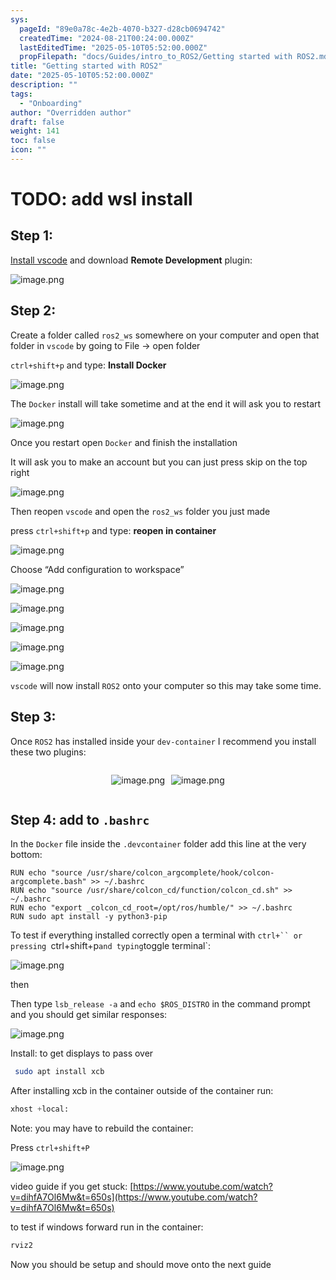 ```yaml
---
sys:
  pageId: "89e0a78c-4e2b-4070-b327-d28cb0694742"
  createdTime: "2024-08-21T00:24:00.000Z"
  lastEditedTime: "2025-05-10T05:52:00.000Z"
  propFilepath: "docs/Guides/intro_to_ROS2/Getting started with ROS2.md"
title: "Getting started with ROS2"
date: "2025-05-10T05:52:00.000Z"
description: ""
tags:
  - "Onboarding"
author: "Overridden author"
draft: false
weight: 141
toc: false
icon: ""
---
```


# TODO: add wsl install

## Step 1:

[Install vscode](https://code.visualstudio.com/download) and download **Remote Development** plugin:

![image.png](https://prod-files-secure.s3.us-west-2.amazonaws.com/d518164a-d88e-44d1-a4ee-3adb3bd8bce0/efb52993-1881-4a40-b95e-6f020334f022/image.png?X-Amz-Algorithm=AWS4-HMAC-SHA256&X-Amz-Content-Sha256=UNSIGNED-PAYLOAD&X-Amz-Credential=ASIAZI2LB466QGF4KEHS%2F20250630%2Fus-west-2%2Fs3%2Faws4_request&X-Amz-Date=20250630T121634Z&X-Amz-Expires=3600&X-Amz-Security-Token=IQoJb3JpZ2luX2VjEMP%2F%2F%2F%2F%2F%2F%2F%2F%2F%2FwEaCXVzLXdlc3QtMiJHMEUCIHbWcH79gKYOINjVmPDwQMXHotE%2FLAv7nBhAHiFs%2FgIcAiEAhrMGA0xx9V0iAJx55z4OZ4IhKHPC6SedOz1qU9yJE7kqiAQIvP%2F%2F%2F%2F%2F%2F%2F%2F%2F%2FARAAGgw2Mzc0MjMxODM4MDUiDF%2BIkCDJIl%2BWc5AxQyrcAzRwdZE%2BemFe7AryFVdFjQZpjUVHLMsFWM7de1mWVIfwDTycCF4Av0bg7SYXsc4xojNniSpW%2FXy10hzxAQvTpzW%2FoGBudoGM8FP1UU1WMuGw1PLqHPY4eh5xEIEuOKqoMEU9DSVsH1B%2B9hCDNdsTbvPv9ByIcOHWMPCGpcplD42v%2FFD6zdOeepqkBK58fIrKJP7%2BT7jfbco96l2lhn%2Bn%2Fvx4lDA3FQYt7nEkBNppPYlzHJGhY9Y3P4oJo88dEarrZN3b4pzwS%2BXVEjG9AFcwkewtWEl1YtfCSpIw6ICqGt8xvLvwViU%2BtEXQSxdCHfV%2FSDDBRPATvnxEnpGLjsbgkvaFsK6w8L6t6yQfCI%2BHDXanQSlCH1AAJ2X6fkGApi2ex0UiQx4hXNs7Fu8d9IqOTdWRXj7FjffCNXcRP%2FeVp279efaVi8vlUaR4JJrAagGARb0eSCRL%2F6JRAJYaInurk528rwBWDl%2FQtHx6iZXFGJUGBhYu5obm2nU3Q8CjFzDd1O5qt00zxyM87KQjfY1Mb6oHNkFIqtjkoPmN8rbHHyIWygkxnNQ2NEUUyMDiJiTl%2Fiwk3opUi6zwaKcDwv5daVgUA9tlYluKDO0Rps0kU3vQciZFdUNQNswNb574MJXNicMGOqUB%2BJjJiaNUxOqBr9BjqK9WIwMnEprTVebnXXxpELj93i5ktMuVhVKImNzgcnV6dCNgBTMkZBgx6GDnNDycFpwMIev6MbIJ3G0lW%2F%2FyHO32wbEY6%2FB%2B%2BoLOMPIXDNIzgs5kz46TfFss2dFwcEBFf%2FZjL6c%2FpLbuwMiORKqy7qmQK06ZV87Cof7vNh%2FjMIHLn9uxzC4dm5qmGnagQhpS1D4l6QL7j%2BM8&X-Amz-Signature=7c314d527b4a629c003638f879a1da4b55be2a39e7f47db71639709235310960&X-Amz-SignedHeaders=host&x-amz-checksum-mode=ENABLED&x-id=GetObject)

## Step 2:

Create a folder called `ros2_ws` somewhere on your computer and open that folder in `vscode` by going to File → open folder 

`ctrl+shift+p` and type: **Install Docker**

![image.png](https://prod-files-secure.s3.us-west-2.amazonaws.com/d518164a-d88e-44d1-a4ee-3adb3bd8bce0/2269dc0e-1cd5-47ff-bceb-c04ad9b2eab0/image.png?X-Amz-Algorithm=AWS4-HMAC-SHA256&X-Amz-Content-Sha256=UNSIGNED-PAYLOAD&X-Amz-Credential=ASIAZI2LB466QGF4KEHS%2F20250630%2Fus-west-2%2Fs3%2Faws4_request&X-Amz-Date=20250630T121633Z&X-Amz-Expires=3600&X-Amz-Security-Token=IQoJb3JpZ2luX2VjEMP%2F%2F%2F%2F%2F%2F%2F%2F%2F%2FwEaCXVzLXdlc3QtMiJHMEUCIHbWcH79gKYOINjVmPDwQMXHotE%2FLAv7nBhAHiFs%2FgIcAiEAhrMGA0xx9V0iAJx55z4OZ4IhKHPC6SedOz1qU9yJE7kqiAQIvP%2F%2F%2F%2F%2F%2F%2F%2F%2F%2FARAAGgw2Mzc0MjMxODM4MDUiDF%2BIkCDJIl%2BWc5AxQyrcAzRwdZE%2BemFe7AryFVdFjQZpjUVHLMsFWM7de1mWVIfwDTycCF4Av0bg7SYXsc4xojNniSpW%2FXy10hzxAQvTpzW%2FoGBudoGM8FP1UU1WMuGw1PLqHPY4eh5xEIEuOKqoMEU9DSVsH1B%2B9hCDNdsTbvPv9ByIcOHWMPCGpcplD42v%2FFD6zdOeepqkBK58fIrKJP7%2BT7jfbco96l2lhn%2Bn%2Fvx4lDA3FQYt7nEkBNppPYlzHJGhY9Y3P4oJo88dEarrZN3b4pzwS%2BXVEjG9AFcwkewtWEl1YtfCSpIw6ICqGt8xvLvwViU%2BtEXQSxdCHfV%2FSDDBRPATvnxEnpGLjsbgkvaFsK6w8L6t6yQfCI%2BHDXanQSlCH1AAJ2X6fkGApi2ex0UiQx4hXNs7Fu8d9IqOTdWRXj7FjffCNXcRP%2FeVp279efaVi8vlUaR4JJrAagGARb0eSCRL%2F6JRAJYaInurk528rwBWDl%2FQtHx6iZXFGJUGBhYu5obm2nU3Q8CjFzDd1O5qt00zxyM87KQjfY1Mb6oHNkFIqtjkoPmN8rbHHyIWygkxnNQ2NEUUyMDiJiTl%2Fiwk3opUi6zwaKcDwv5daVgUA9tlYluKDO0Rps0kU3vQciZFdUNQNswNb574MJXNicMGOqUB%2BJjJiaNUxOqBr9BjqK9WIwMnEprTVebnXXxpELj93i5ktMuVhVKImNzgcnV6dCNgBTMkZBgx6GDnNDycFpwMIev6MbIJ3G0lW%2F%2FyHO32wbEY6%2FB%2B%2BoLOMPIXDNIzgs5kz46TfFss2dFwcEBFf%2FZjL6c%2FpLbuwMiORKqy7qmQK06ZV87Cof7vNh%2FjMIHLn9uxzC4dm5qmGnagQhpS1D4l6QL7j%2BM8&X-Amz-Signature=3853bd101201851d9e00f7b7c23201d2a89fd7f77b2f677c37a3228e94f1b234&X-Amz-SignedHeaders=host&x-amz-checksum-mode=ENABLED&x-id=GetObject)

The `Docker` install will take sometime and at the end it will ask you to restart

![image.png](https://prod-files-secure.s3.us-west-2.amazonaws.com/d518164a-d88e-44d1-a4ee-3adb3bd8bce0/ed233f78-be33-4b1f-b89c-9c346c0e961e/image.png?X-Amz-Algorithm=AWS4-HMAC-SHA256&X-Amz-Content-Sha256=UNSIGNED-PAYLOAD&X-Amz-Credential=ASIAZI2LB466QGF4KEHS%2F20250630%2Fus-west-2%2Fs3%2Faws4_request&X-Amz-Date=20250630T121633Z&X-Amz-Expires=3600&X-Amz-Security-Token=IQoJb3JpZ2luX2VjEMP%2F%2F%2F%2F%2F%2F%2F%2F%2F%2FwEaCXVzLXdlc3QtMiJHMEUCIHbWcH79gKYOINjVmPDwQMXHotE%2FLAv7nBhAHiFs%2FgIcAiEAhrMGA0xx9V0iAJx55z4OZ4IhKHPC6SedOz1qU9yJE7kqiAQIvP%2F%2F%2F%2F%2F%2F%2F%2F%2F%2FARAAGgw2Mzc0MjMxODM4MDUiDF%2BIkCDJIl%2BWc5AxQyrcAzRwdZE%2BemFe7AryFVdFjQZpjUVHLMsFWM7de1mWVIfwDTycCF4Av0bg7SYXsc4xojNniSpW%2FXy10hzxAQvTpzW%2FoGBudoGM8FP1UU1WMuGw1PLqHPY4eh5xEIEuOKqoMEU9DSVsH1B%2B9hCDNdsTbvPv9ByIcOHWMPCGpcplD42v%2FFD6zdOeepqkBK58fIrKJP7%2BT7jfbco96l2lhn%2Bn%2Fvx4lDA3FQYt7nEkBNppPYlzHJGhY9Y3P4oJo88dEarrZN3b4pzwS%2BXVEjG9AFcwkewtWEl1YtfCSpIw6ICqGt8xvLvwViU%2BtEXQSxdCHfV%2FSDDBRPATvnxEnpGLjsbgkvaFsK6w8L6t6yQfCI%2BHDXanQSlCH1AAJ2X6fkGApi2ex0UiQx4hXNs7Fu8d9IqOTdWRXj7FjffCNXcRP%2FeVp279efaVi8vlUaR4JJrAagGARb0eSCRL%2F6JRAJYaInurk528rwBWDl%2FQtHx6iZXFGJUGBhYu5obm2nU3Q8CjFzDd1O5qt00zxyM87KQjfY1Mb6oHNkFIqtjkoPmN8rbHHyIWygkxnNQ2NEUUyMDiJiTl%2Fiwk3opUi6zwaKcDwv5daVgUA9tlYluKDO0Rps0kU3vQciZFdUNQNswNb574MJXNicMGOqUB%2BJjJiaNUxOqBr9BjqK9WIwMnEprTVebnXXxpELj93i5ktMuVhVKImNzgcnV6dCNgBTMkZBgx6GDnNDycFpwMIev6MbIJ3G0lW%2F%2FyHO32wbEY6%2FB%2B%2BoLOMPIXDNIzgs5kz46TfFss2dFwcEBFf%2FZjL6c%2FpLbuwMiORKqy7qmQK06ZV87Cof7vNh%2FjMIHLn9uxzC4dm5qmGnagQhpS1D4l6QL7j%2BM8&X-Amz-Signature=ea30133174e73ad3ecac6f5ad5a57d62fdc606f8a799a108d8d30f86fb9bb345&X-Amz-SignedHeaders=host&x-amz-checksum-mode=ENABLED&x-id=GetObject)

Once you restart open `Docker` and finish the installation

It will ask you to make an account but you can just press skip on the top right

![image.png](https://prod-files-secure.s3.us-west-2.amazonaws.com/d518164a-d88e-44d1-a4ee-3adb3bd8bce0/21010ad9-1659-4fd9-9f59-9932a09b2a3d/image.png?X-Amz-Algorithm=AWS4-HMAC-SHA256&X-Amz-Content-Sha256=UNSIGNED-PAYLOAD&X-Amz-Credential=ASIAZI2LB466QGF4KEHS%2F20250630%2Fus-west-2%2Fs3%2Faws4_request&X-Amz-Date=20250630T121633Z&X-Amz-Expires=3600&X-Amz-Security-Token=IQoJb3JpZ2luX2VjEMP%2F%2F%2F%2F%2F%2F%2F%2F%2F%2FwEaCXVzLXdlc3QtMiJHMEUCIHbWcH79gKYOINjVmPDwQMXHotE%2FLAv7nBhAHiFs%2FgIcAiEAhrMGA0xx9V0iAJx55z4OZ4IhKHPC6SedOz1qU9yJE7kqiAQIvP%2F%2F%2F%2F%2F%2F%2F%2F%2F%2FARAAGgw2Mzc0MjMxODM4MDUiDF%2BIkCDJIl%2BWc5AxQyrcAzRwdZE%2BemFe7AryFVdFjQZpjUVHLMsFWM7de1mWVIfwDTycCF4Av0bg7SYXsc4xojNniSpW%2FXy10hzxAQvTpzW%2FoGBudoGM8FP1UU1WMuGw1PLqHPY4eh5xEIEuOKqoMEU9DSVsH1B%2B9hCDNdsTbvPv9ByIcOHWMPCGpcplD42v%2FFD6zdOeepqkBK58fIrKJP7%2BT7jfbco96l2lhn%2Bn%2Fvx4lDA3FQYt7nEkBNppPYlzHJGhY9Y3P4oJo88dEarrZN3b4pzwS%2BXVEjG9AFcwkewtWEl1YtfCSpIw6ICqGt8xvLvwViU%2BtEXQSxdCHfV%2FSDDBRPATvnxEnpGLjsbgkvaFsK6w8L6t6yQfCI%2BHDXanQSlCH1AAJ2X6fkGApi2ex0UiQx4hXNs7Fu8d9IqOTdWRXj7FjffCNXcRP%2FeVp279efaVi8vlUaR4JJrAagGARb0eSCRL%2F6JRAJYaInurk528rwBWDl%2FQtHx6iZXFGJUGBhYu5obm2nU3Q8CjFzDd1O5qt00zxyM87KQjfY1Mb6oHNkFIqtjkoPmN8rbHHyIWygkxnNQ2NEUUyMDiJiTl%2Fiwk3opUi6zwaKcDwv5daVgUA9tlYluKDO0Rps0kU3vQciZFdUNQNswNb574MJXNicMGOqUB%2BJjJiaNUxOqBr9BjqK9WIwMnEprTVebnXXxpELj93i5ktMuVhVKImNzgcnV6dCNgBTMkZBgx6GDnNDycFpwMIev6MbIJ3G0lW%2F%2FyHO32wbEY6%2FB%2B%2BoLOMPIXDNIzgs5kz46TfFss2dFwcEBFf%2FZjL6c%2FpLbuwMiORKqy7qmQK06ZV87Cof7vNh%2FjMIHLn9uxzC4dm5qmGnagQhpS1D4l6QL7j%2BM8&X-Amz-Signature=4843e42b9fd31e1c823b96c9e16fffc10a7c363d866dcf9b337c631592b88c84&X-Amz-SignedHeaders=host&x-amz-checksum-mode=ENABLED&x-id=GetObject)

Then reopen `vscode` and open the `ros2_ws` folder you just made

press `ctrl+shift+p` and type: **reopen in container**

![image.png](https://prod-files-secure.s3.us-west-2.amazonaws.com/d518164a-d88e-44d1-a4ee-3adb3bd8bce0/4e93b8c2-41ad-488c-8095-c74205196118/image.png?X-Amz-Algorithm=AWS4-HMAC-SHA256&X-Amz-Content-Sha256=UNSIGNED-PAYLOAD&X-Amz-Credential=ASIAZI2LB466QGF4KEHS%2F20250630%2Fus-west-2%2Fs3%2Faws4_request&X-Amz-Date=20250630T121633Z&X-Amz-Expires=3600&X-Amz-Security-Token=IQoJb3JpZ2luX2VjEMP%2F%2F%2F%2F%2F%2F%2F%2F%2F%2FwEaCXVzLXdlc3QtMiJHMEUCIHbWcH79gKYOINjVmPDwQMXHotE%2FLAv7nBhAHiFs%2FgIcAiEAhrMGA0xx9V0iAJx55z4OZ4IhKHPC6SedOz1qU9yJE7kqiAQIvP%2F%2F%2F%2F%2F%2F%2F%2F%2F%2FARAAGgw2Mzc0MjMxODM4MDUiDF%2BIkCDJIl%2BWc5AxQyrcAzRwdZE%2BemFe7AryFVdFjQZpjUVHLMsFWM7de1mWVIfwDTycCF4Av0bg7SYXsc4xojNniSpW%2FXy10hzxAQvTpzW%2FoGBudoGM8FP1UU1WMuGw1PLqHPY4eh5xEIEuOKqoMEU9DSVsH1B%2B9hCDNdsTbvPv9ByIcOHWMPCGpcplD42v%2FFD6zdOeepqkBK58fIrKJP7%2BT7jfbco96l2lhn%2Bn%2Fvx4lDA3FQYt7nEkBNppPYlzHJGhY9Y3P4oJo88dEarrZN3b4pzwS%2BXVEjG9AFcwkewtWEl1YtfCSpIw6ICqGt8xvLvwViU%2BtEXQSxdCHfV%2FSDDBRPATvnxEnpGLjsbgkvaFsK6w8L6t6yQfCI%2BHDXanQSlCH1AAJ2X6fkGApi2ex0UiQx4hXNs7Fu8d9IqOTdWRXj7FjffCNXcRP%2FeVp279efaVi8vlUaR4JJrAagGARb0eSCRL%2F6JRAJYaInurk528rwBWDl%2FQtHx6iZXFGJUGBhYu5obm2nU3Q8CjFzDd1O5qt00zxyM87KQjfY1Mb6oHNkFIqtjkoPmN8rbHHyIWygkxnNQ2NEUUyMDiJiTl%2Fiwk3opUi6zwaKcDwv5daVgUA9tlYluKDO0Rps0kU3vQciZFdUNQNswNb574MJXNicMGOqUB%2BJjJiaNUxOqBr9BjqK9WIwMnEprTVebnXXxpELj93i5ktMuVhVKImNzgcnV6dCNgBTMkZBgx6GDnNDycFpwMIev6MbIJ3G0lW%2F%2FyHO32wbEY6%2FB%2B%2BoLOMPIXDNIzgs5kz46TfFss2dFwcEBFf%2FZjL6c%2FpLbuwMiORKqy7qmQK06ZV87Cof7vNh%2FjMIHLn9uxzC4dm5qmGnagQhpS1D4l6QL7j%2BM8&X-Amz-Signature=765ee3327677a1707cb25da7845091459e38476505e6b573daf6b41875e31730&X-Amz-SignedHeaders=host&x-amz-checksum-mode=ENABLED&x-id=GetObject)

Choose “Add configuration to workspace”

![image.png](https://prod-files-secure.s3.us-west-2.amazonaws.com/d518164a-d88e-44d1-a4ee-3adb3bd8bce0/9560b282-5060-4989-ba37-97e7b2c22476/image.png?X-Amz-Algorithm=AWS4-HMAC-SHA256&X-Amz-Content-Sha256=UNSIGNED-PAYLOAD&X-Amz-Credential=ASIAZI2LB466QGF4KEHS%2F20250630%2Fus-west-2%2Fs3%2Faws4_request&X-Amz-Date=20250630T121633Z&X-Amz-Expires=3600&X-Amz-Security-Token=IQoJb3JpZ2luX2VjEMP%2F%2F%2F%2F%2F%2F%2F%2F%2F%2FwEaCXVzLXdlc3QtMiJHMEUCIHbWcH79gKYOINjVmPDwQMXHotE%2FLAv7nBhAHiFs%2FgIcAiEAhrMGA0xx9V0iAJx55z4OZ4IhKHPC6SedOz1qU9yJE7kqiAQIvP%2F%2F%2F%2F%2F%2F%2F%2F%2F%2FARAAGgw2Mzc0MjMxODM4MDUiDF%2BIkCDJIl%2BWc5AxQyrcAzRwdZE%2BemFe7AryFVdFjQZpjUVHLMsFWM7de1mWVIfwDTycCF4Av0bg7SYXsc4xojNniSpW%2FXy10hzxAQvTpzW%2FoGBudoGM8FP1UU1WMuGw1PLqHPY4eh5xEIEuOKqoMEU9DSVsH1B%2B9hCDNdsTbvPv9ByIcOHWMPCGpcplD42v%2FFD6zdOeepqkBK58fIrKJP7%2BT7jfbco96l2lhn%2Bn%2Fvx4lDA3FQYt7nEkBNppPYlzHJGhY9Y3P4oJo88dEarrZN3b4pzwS%2BXVEjG9AFcwkewtWEl1YtfCSpIw6ICqGt8xvLvwViU%2BtEXQSxdCHfV%2FSDDBRPATvnxEnpGLjsbgkvaFsK6w8L6t6yQfCI%2BHDXanQSlCH1AAJ2X6fkGApi2ex0UiQx4hXNs7Fu8d9IqOTdWRXj7FjffCNXcRP%2FeVp279efaVi8vlUaR4JJrAagGARb0eSCRL%2F6JRAJYaInurk528rwBWDl%2FQtHx6iZXFGJUGBhYu5obm2nU3Q8CjFzDd1O5qt00zxyM87KQjfY1Mb6oHNkFIqtjkoPmN8rbHHyIWygkxnNQ2NEUUyMDiJiTl%2Fiwk3opUi6zwaKcDwv5daVgUA9tlYluKDO0Rps0kU3vQciZFdUNQNswNb574MJXNicMGOqUB%2BJjJiaNUxOqBr9BjqK9WIwMnEprTVebnXXxpELj93i5ktMuVhVKImNzgcnV6dCNgBTMkZBgx6GDnNDycFpwMIev6MbIJ3G0lW%2F%2FyHO32wbEY6%2FB%2B%2BoLOMPIXDNIzgs5kz46TfFss2dFwcEBFf%2FZjL6c%2FpLbuwMiORKqy7qmQK06ZV87Cof7vNh%2FjMIHLn9uxzC4dm5qmGnagQhpS1D4l6QL7j%2BM8&X-Amz-Signature=cf8ae50df619eb1f9b70d9345e7448a0402f96167987a3f115dccaa93c164997&X-Amz-SignedHeaders=host&x-amz-checksum-mode=ENABLED&x-id=GetObject)

![image.png](https://prod-files-secure.s3.us-west-2.amazonaws.com/d518164a-d88e-44d1-a4ee-3adb3bd8bce0/2ee63f81-886b-48e8-a553-dc6e5eac99e4/image.png?X-Amz-Algorithm=AWS4-HMAC-SHA256&X-Amz-Content-Sha256=UNSIGNED-PAYLOAD&X-Amz-Credential=ASIAZI2LB466QGF4KEHS%2F20250630%2Fus-west-2%2Fs3%2Faws4_request&X-Amz-Date=20250630T121634Z&X-Amz-Expires=3600&X-Amz-Security-Token=IQoJb3JpZ2luX2VjEMP%2F%2F%2F%2F%2F%2F%2F%2F%2F%2FwEaCXVzLXdlc3QtMiJHMEUCIHbWcH79gKYOINjVmPDwQMXHotE%2FLAv7nBhAHiFs%2FgIcAiEAhrMGA0xx9V0iAJx55z4OZ4IhKHPC6SedOz1qU9yJE7kqiAQIvP%2F%2F%2F%2F%2F%2F%2F%2F%2F%2FARAAGgw2Mzc0MjMxODM4MDUiDF%2BIkCDJIl%2BWc5AxQyrcAzRwdZE%2BemFe7AryFVdFjQZpjUVHLMsFWM7de1mWVIfwDTycCF4Av0bg7SYXsc4xojNniSpW%2FXy10hzxAQvTpzW%2FoGBudoGM8FP1UU1WMuGw1PLqHPY4eh5xEIEuOKqoMEU9DSVsH1B%2B9hCDNdsTbvPv9ByIcOHWMPCGpcplD42v%2FFD6zdOeepqkBK58fIrKJP7%2BT7jfbco96l2lhn%2Bn%2Fvx4lDA3FQYt7nEkBNppPYlzHJGhY9Y3P4oJo88dEarrZN3b4pzwS%2BXVEjG9AFcwkewtWEl1YtfCSpIw6ICqGt8xvLvwViU%2BtEXQSxdCHfV%2FSDDBRPATvnxEnpGLjsbgkvaFsK6w8L6t6yQfCI%2BHDXanQSlCH1AAJ2X6fkGApi2ex0UiQx4hXNs7Fu8d9IqOTdWRXj7FjffCNXcRP%2FeVp279efaVi8vlUaR4JJrAagGARb0eSCRL%2F6JRAJYaInurk528rwBWDl%2FQtHx6iZXFGJUGBhYu5obm2nU3Q8CjFzDd1O5qt00zxyM87KQjfY1Mb6oHNkFIqtjkoPmN8rbHHyIWygkxnNQ2NEUUyMDiJiTl%2Fiwk3opUi6zwaKcDwv5daVgUA9tlYluKDO0Rps0kU3vQciZFdUNQNswNb574MJXNicMGOqUB%2BJjJiaNUxOqBr9BjqK9WIwMnEprTVebnXXxpELj93i5ktMuVhVKImNzgcnV6dCNgBTMkZBgx6GDnNDycFpwMIev6MbIJ3G0lW%2F%2FyHO32wbEY6%2FB%2B%2BoLOMPIXDNIzgs5kz46TfFss2dFwcEBFf%2FZjL6c%2FpLbuwMiORKqy7qmQK06ZV87Cof7vNh%2FjMIHLn9uxzC4dm5qmGnagQhpS1D4l6QL7j%2BM8&X-Amz-Signature=323f160eaff60e1d9543e7d7cef27c6eac2e01590c793f0200a2527181d299fd&X-Amz-SignedHeaders=host&x-amz-checksum-mode=ENABLED&x-id=GetObject)

![image.png](https://prod-files-secure.s3.us-west-2.amazonaws.com/d518164a-d88e-44d1-a4ee-3adb3bd8bce0/ae1580b2-b048-407e-aed9-b584224a7a04/image.png?X-Amz-Algorithm=AWS4-HMAC-SHA256&X-Amz-Content-Sha256=UNSIGNED-PAYLOAD&X-Amz-Credential=ASIAZI2LB466QGF4KEHS%2F20250630%2Fus-west-2%2Fs3%2Faws4_request&X-Amz-Date=20250630T121633Z&X-Amz-Expires=3600&X-Amz-Security-Token=IQoJb3JpZ2luX2VjEMP%2F%2F%2F%2F%2F%2F%2F%2F%2F%2FwEaCXVzLXdlc3QtMiJHMEUCIHbWcH79gKYOINjVmPDwQMXHotE%2FLAv7nBhAHiFs%2FgIcAiEAhrMGA0xx9V0iAJx55z4OZ4IhKHPC6SedOz1qU9yJE7kqiAQIvP%2F%2F%2F%2F%2F%2F%2F%2F%2F%2FARAAGgw2Mzc0MjMxODM4MDUiDF%2BIkCDJIl%2BWc5AxQyrcAzRwdZE%2BemFe7AryFVdFjQZpjUVHLMsFWM7de1mWVIfwDTycCF4Av0bg7SYXsc4xojNniSpW%2FXy10hzxAQvTpzW%2FoGBudoGM8FP1UU1WMuGw1PLqHPY4eh5xEIEuOKqoMEU9DSVsH1B%2B9hCDNdsTbvPv9ByIcOHWMPCGpcplD42v%2FFD6zdOeepqkBK58fIrKJP7%2BT7jfbco96l2lhn%2Bn%2Fvx4lDA3FQYt7nEkBNppPYlzHJGhY9Y3P4oJo88dEarrZN3b4pzwS%2BXVEjG9AFcwkewtWEl1YtfCSpIw6ICqGt8xvLvwViU%2BtEXQSxdCHfV%2FSDDBRPATvnxEnpGLjsbgkvaFsK6w8L6t6yQfCI%2BHDXanQSlCH1AAJ2X6fkGApi2ex0UiQx4hXNs7Fu8d9IqOTdWRXj7FjffCNXcRP%2FeVp279efaVi8vlUaR4JJrAagGARb0eSCRL%2F6JRAJYaInurk528rwBWDl%2FQtHx6iZXFGJUGBhYu5obm2nU3Q8CjFzDd1O5qt00zxyM87KQjfY1Mb6oHNkFIqtjkoPmN8rbHHyIWygkxnNQ2NEUUyMDiJiTl%2Fiwk3opUi6zwaKcDwv5daVgUA9tlYluKDO0Rps0kU3vQciZFdUNQNswNb574MJXNicMGOqUB%2BJjJiaNUxOqBr9BjqK9WIwMnEprTVebnXXxpELj93i5ktMuVhVKImNzgcnV6dCNgBTMkZBgx6GDnNDycFpwMIev6MbIJ3G0lW%2F%2FyHO32wbEY6%2FB%2B%2BoLOMPIXDNIzgs5kz46TfFss2dFwcEBFf%2FZjL6c%2FpLbuwMiORKqy7qmQK06ZV87Cof7vNh%2FjMIHLn9uxzC4dm5qmGnagQhpS1D4l6QL7j%2BM8&X-Amz-Signature=cb323228c54bda251a9db198a158202915c6c9376da888f498a4e0adeb638063&X-Amz-SignedHeaders=host&x-amz-checksum-mode=ENABLED&x-id=GetObject)

![image.png](https://prod-files-secure.s3.us-west-2.amazonaws.com/d518164a-d88e-44d1-a4ee-3adb3bd8bce0/53255b28-f75e-430f-b9e3-c0ac8577e42b/image.png?X-Amz-Algorithm=AWS4-HMAC-SHA256&X-Amz-Content-Sha256=UNSIGNED-PAYLOAD&X-Amz-Credential=ASIAZI2LB466QGF4KEHS%2F20250630%2Fus-west-2%2Fs3%2Faws4_request&X-Amz-Date=20250630T121633Z&X-Amz-Expires=3600&X-Amz-Security-Token=IQoJb3JpZ2luX2VjEMP%2F%2F%2F%2F%2F%2F%2F%2F%2F%2FwEaCXVzLXdlc3QtMiJHMEUCIHbWcH79gKYOINjVmPDwQMXHotE%2FLAv7nBhAHiFs%2FgIcAiEAhrMGA0xx9V0iAJx55z4OZ4IhKHPC6SedOz1qU9yJE7kqiAQIvP%2F%2F%2F%2F%2F%2F%2F%2F%2F%2FARAAGgw2Mzc0MjMxODM4MDUiDF%2BIkCDJIl%2BWc5AxQyrcAzRwdZE%2BemFe7AryFVdFjQZpjUVHLMsFWM7de1mWVIfwDTycCF4Av0bg7SYXsc4xojNniSpW%2FXy10hzxAQvTpzW%2FoGBudoGM8FP1UU1WMuGw1PLqHPY4eh5xEIEuOKqoMEU9DSVsH1B%2B9hCDNdsTbvPv9ByIcOHWMPCGpcplD42v%2FFD6zdOeepqkBK58fIrKJP7%2BT7jfbco96l2lhn%2Bn%2Fvx4lDA3FQYt7nEkBNppPYlzHJGhY9Y3P4oJo88dEarrZN3b4pzwS%2BXVEjG9AFcwkewtWEl1YtfCSpIw6ICqGt8xvLvwViU%2BtEXQSxdCHfV%2FSDDBRPATvnxEnpGLjsbgkvaFsK6w8L6t6yQfCI%2BHDXanQSlCH1AAJ2X6fkGApi2ex0UiQx4hXNs7Fu8d9IqOTdWRXj7FjffCNXcRP%2FeVp279efaVi8vlUaR4JJrAagGARb0eSCRL%2F6JRAJYaInurk528rwBWDl%2FQtHx6iZXFGJUGBhYu5obm2nU3Q8CjFzDd1O5qt00zxyM87KQjfY1Mb6oHNkFIqtjkoPmN8rbHHyIWygkxnNQ2NEUUyMDiJiTl%2Fiwk3opUi6zwaKcDwv5daVgUA9tlYluKDO0Rps0kU3vQciZFdUNQNswNb574MJXNicMGOqUB%2BJjJiaNUxOqBr9BjqK9WIwMnEprTVebnXXxpELj93i5ktMuVhVKImNzgcnV6dCNgBTMkZBgx6GDnNDycFpwMIev6MbIJ3G0lW%2F%2FyHO32wbEY6%2FB%2B%2BoLOMPIXDNIzgs5kz46TfFss2dFwcEBFf%2FZjL6c%2FpLbuwMiORKqy7qmQK06ZV87Cof7vNh%2FjMIHLn9uxzC4dm5qmGnagQhpS1D4l6QL7j%2BM8&X-Amz-Signature=a9c521f97dac66e424d5a9b307d105a7ccbdc4592026219e545a4e2d1a151510&X-Amz-SignedHeaders=host&x-amz-checksum-mode=ENABLED&x-id=GetObject)

![image.png](https://prod-files-secure.s3.us-west-2.amazonaws.com/d518164a-d88e-44d1-a4ee-3adb3bd8bce0/7c562767-5af9-4ffb-97d1-327bcdf4ee00/image.png?X-Amz-Algorithm=AWS4-HMAC-SHA256&X-Amz-Content-Sha256=UNSIGNED-PAYLOAD&X-Amz-Credential=ASIAZI2LB466QGF4KEHS%2F20250630%2Fus-west-2%2Fs3%2Faws4_request&X-Amz-Date=20250630T121633Z&X-Amz-Expires=3600&X-Amz-Security-Token=IQoJb3JpZ2luX2VjEMP%2F%2F%2F%2F%2F%2F%2F%2F%2F%2FwEaCXVzLXdlc3QtMiJHMEUCIHbWcH79gKYOINjVmPDwQMXHotE%2FLAv7nBhAHiFs%2FgIcAiEAhrMGA0xx9V0iAJx55z4OZ4IhKHPC6SedOz1qU9yJE7kqiAQIvP%2F%2F%2F%2F%2F%2F%2F%2F%2F%2FARAAGgw2Mzc0MjMxODM4MDUiDF%2BIkCDJIl%2BWc5AxQyrcAzRwdZE%2BemFe7AryFVdFjQZpjUVHLMsFWM7de1mWVIfwDTycCF4Av0bg7SYXsc4xojNniSpW%2FXy10hzxAQvTpzW%2FoGBudoGM8FP1UU1WMuGw1PLqHPY4eh5xEIEuOKqoMEU9DSVsH1B%2B9hCDNdsTbvPv9ByIcOHWMPCGpcplD42v%2FFD6zdOeepqkBK58fIrKJP7%2BT7jfbco96l2lhn%2Bn%2Fvx4lDA3FQYt7nEkBNppPYlzHJGhY9Y3P4oJo88dEarrZN3b4pzwS%2BXVEjG9AFcwkewtWEl1YtfCSpIw6ICqGt8xvLvwViU%2BtEXQSxdCHfV%2FSDDBRPATvnxEnpGLjsbgkvaFsK6w8L6t6yQfCI%2BHDXanQSlCH1AAJ2X6fkGApi2ex0UiQx4hXNs7Fu8d9IqOTdWRXj7FjffCNXcRP%2FeVp279efaVi8vlUaR4JJrAagGARb0eSCRL%2F6JRAJYaInurk528rwBWDl%2FQtHx6iZXFGJUGBhYu5obm2nU3Q8CjFzDd1O5qt00zxyM87KQjfY1Mb6oHNkFIqtjkoPmN8rbHHyIWygkxnNQ2NEUUyMDiJiTl%2Fiwk3opUi6zwaKcDwv5daVgUA9tlYluKDO0Rps0kU3vQciZFdUNQNswNb574MJXNicMGOqUB%2BJjJiaNUxOqBr9BjqK9WIwMnEprTVebnXXxpELj93i5ktMuVhVKImNzgcnV6dCNgBTMkZBgx6GDnNDycFpwMIev6MbIJ3G0lW%2F%2FyHO32wbEY6%2FB%2B%2BoLOMPIXDNIzgs5kz46TfFss2dFwcEBFf%2FZjL6c%2FpLbuwMiORKqy7qmQK06ZV87Cof7vNh%2FjMIHLn9uxzC4dm5qmGnagQhpS1D4l6QL7j%2BM8&X-Amz-Signature=52e9aed2a214d7454d1558cea89be80bb65e37b51bae79df9ce4c15e68d66e88&X-Amz-SignedHeaders=host&x-amz-checksum-mode=ENABLED&x-id=GetObject)

`vscode` will now install `ROS2` onto your computer so this may take some time.

## Step 3:

Once `ROS2` has installed inside your `dev-container` I recommend you install these two plugins:

<div style="display: flex;flex-direction: row; column-gap:10px; max-width: 630px;justify-content: center;">
<div>

![image.png](https://prod-files-secure.s3.us-west-2.amazonaws.com/d518164a-d88e-44d1-a4ee-3adb3bd8bce0/3fc3d550-5a54-4ba1-ba6b-faa01cdb7369/image.png?X-Amz-Algorithm=AWS4-HMAC-SHA256&X-Amz-Content-Sha256=UNSIGNED-PAYLOAD&X-Amz-Credential=ASIAZI2LB466YFBJF32U%2F20250630%2Fus-west-2%2Fs3%2Faws4_request&X-Amz-Date=20250630T121636Z&X-Amz-Expires=3600&X-Amz-Security-Token=IQoJb3JpZ2luX2VjEMP%2F%2F%2F%2F%2F%2F%2F%2F%2F%2FwEaCXVzLXdlc3QtMiJGMEQCICFeblCMNG575hP62kmYEzxskcwm%2FMLq%2FohIY2Wxqs3nAiBmKAKDk7MLpXkHUrFzed7T5L1PZd4CDSKjZBBQY6rglSqIBAi8%2F%2F%2F%2F%2F%2F%2F%2F%2F%2F8BEAAaDDYzNzQyMzE4MzgwNSIMHdKBhxoi2RvUtgq7KtwDlkQ5kLTtyRM608ZaFipwnaqW97jadGKL%2FE%2B%2BGkT1DTjg0Pw3AW0PGvrqORtIbspaFlvrKjOXQOOE9tBMJTwXRMtQJ2q%2FsLxHDsbgHhor3%2BiqH5ICWQCJ9s8Yks%2FmEhEPwa%2Fj9VK0D0Fz6cyCR7MfJjyAMshnLV%2FJDMsoCUcVXiRjgFf7ODJOeLADg0MgbUtDpKNx9gDFzhQW9OnnOoK%2BgYD5wgtVJUdhZoNbMNPW%2F89rlDS8FNMMQpZYVAESDGJQY1GM2h5M5z18oBcYQGsJElOBeIvEA72p3Le3AeBjapUqvqVhHaYbXC94vSRjw59h7yriZifY4lGqbM5vcqBzeGKHT79ocbALuqF%2BtpRj6ZH6PeMfCO07k2x0TUKixvvF6FdogYuw4Vc9r3e%2BBTlQJFSxF%2FKO4QXR7PG1kMRMcB9xtq7IC5cnL%2F4lB4VIbem3iVlNkEpXuQLSZlVBlF7GXqCeBxTIJ7irQTXi9XLCTVUJoVN3bANrdlcxdLR6E8q1AbNw8YBZiw96wu9e7e%2FwREvtmhDomo2GEmdey2iqP9pquli7TacGnU%2B1Z%2FX%2Bd%2BI47Toe604owVS%2F0IuvT2Y62NVt%2Fcwvrro8vZ83JRetaiVNr%2B0zjuT1dNXwihgwgM2JwwY6pgGKilx9PIVz9eM7%2BK1n%2FIEwokWKs1r%2BaS8VWjenfT938okYPs%2Fm8b4DohriwGwHEoLNqQYdA3g7dKiZOpF6RlIEAupy4c1YxVEXD2XZ4KJoWoiRFXeGdqyDoi0Txm3cM0lJKiujnJzSBZE0%2FVUKm2s0vPvfpqLoOLrr8Gbxe62lEjYZKmhWTyecCFQfks9D2%2BhtdQpMgGiv4vxqxrig4JOHMuI8OmW1&X-Amz-Signature=7cf17ffdf01aa79f83c60a61c27abe650b6e82e3e26681413636f1a356227ca1&X-Amz-SignedHeaders=host&x-amz-checksum-mode=ENABLED&x-id=GetObject)

</div>
<div>

![image.png](https://prod-files-secure.s3.us-west-2.amazonaws.com/d518164a-d88e-44d1-a4ee-3adb3bd8bce0/d994cc66-13c2-4093-a5a3-f84cf4601a82/image.png?X-Amz-Algorithm=AWS4-HMAC-SHA256&X-Amz-Content-Sha256=UNSIGNED-PAYLOAD&X-Amz-Credential=ASIAZI2LB4667LKYT4YX%2F20250630%2Fus-west-2%2Fs3%2Faws4_request&X-Amz-Date=20250630T121637Z&X-Amz-Expires=3600&X-Amz-Security-Token=IQoJb3JpZ2luX2VjEMP%2F%2F%2F%2F%2F%2F%2F%2F%2F%2FwEaCXVzLXdlc3QtMiJHMEUCIQDEG2sG0vKJy1pMgfzmeL61HRD317J3bGPjx9Z1zn3fagIgI%2BM5PnHFcBtYztcxM10CHiRcgAYHHF5xZ1r3EEEYfDYqiAQIvP%2F%2F%2F%2F%2F%2F%2F%2F%2F%2FARAAGgw2Mzc0MjMxODM4MDUiDKYGd2PfAu5ojEo2jyrcA%2BNTGFlgTYNi6cJwsrF9Mp%2Bcsr19ID0ptoef57ImWcBolz8%2B28%2BufSmSqAc6SNP2zd%2BVLiraD0vj6ZyS04Q7owATN735zzJcSFdVeO5ZVscCqE%2FUVlNextCNxn%2BB9WkHB0w63x4Cbj%2FBKm07U6Q8oaBgSDUGfV0OZEn4yuVNEtwN8j3tLv3qcw85zegug8UcNAsh6QtVpyJiltjCYwXiSUvlACWMkGT0XfaL6aC0qYufFFKo1U4%2F4cM%2Fs1NaS8QHahAFnxjFTv29Y0Ht%2F6rv4ZFFeErIPWWMycc3AwONmzBHKS4EMoFTpmVAygmavz%2FWIHuajnoEmeBSA9Z%2FhXeTd2sxd1RDkY49dxje92HEvLW3rq%2FZ8vJ7pUD87SR32agFeg8a7ntX7F%2FYPKawZ4FTyQdZSwLjAplAlUigm3kw92NwN2pTCIShfTBSNC0%2BeOd4gTr53VixInmYJiYclk3JvyRdgv0O7IWv4umw1br%2FHr1pedgAwWxaNQCi19tAPKoD%2BvOw5sm70XwwKIawA29dko324IjMO02YBQN6xXtCpUgQwuRuQweUwcM7iHxITxIlxQ2NuxJALZ1A%2FUF9O6EILmY72PUeJTkSUOkIUvaLbdiE5oZwLydrN9d5Qh8uMI3NicMGOqUB8fAZ7ZU4te3vMj5xZADXOaJpVlUNH58j0edhN5KsxEoagHywID2QyAiNVAkfzXcFf%2B%2F9V%2BB4M9ulDy7xhncE8i%2FRog13QUJ1dpYF6hnYLfSGJuEdS7yX%2FfiInxGbHNQanfKf383W5Wy%2FQ%2B4X4O1MwwKJOuOpmsJCP6W958zehep5jSFhnYHUJMRLj5du%2Bd2aiLmMWfEkyyqHYkktjGOKyTr%2FIO8W&X-Amz-Signature=28dee05db8c58f7c6ec138fb9792649e25adeffb9897b72ab56c0be5c81e93cc&X-Amz-SignedHeaders=host&x-amz-checksum-mode=ENABLED&x-id=GetObject)

</div>
</div>

## Step 4: add to `.bashrc`

In the `Docker` file inside the `.devcontainer` folder add this line at the very bottom: 

```docker
RUN echo "source /usr/share/colcon_argcomplete/hook/colcon-argcomplete.bash" >> ~/.bashrc
RUN echo "source /usr/share/colcon_cd/function/colcon_cd.sh" >> ~/.bashrc
RUN echo "export _colcon_cd_root=/opt/ros/humble/" >> ~/.bashrc
RUN sudo apt install -y python3-pip 
```

To test if everything installed correctly open a terminal with `ctrl+`` or pressing `ctrl+shift+p` and typing `toggle terminal`:

![image.png](https://prod-files-secure.s3.us-west-2.amazonaws.com/d518164a-d88e-44d1-a4ee-3adb3bd8bce0/6a4943d8-b04e-4c02-9a58-775f3384d1a5/image.png?X-Amz-Algorithm=AWS4-HMAC-SHA256&X-Amz-Content-Sha256=UNSIGNED-PAYLOAD&X-Amz-Credential=ASIAZI2LB466QGF4KEHS%2F20250630%2Fus-west-2%2Fs3%2Faws4_request&X-Amz-Date=20250630T121634Z&X-Amz-Expires=3600&X-Amz-Security-Token=IQoJb3JpZ2luX2VjEMP%2F%2F%2F%2F%2F%2F%2F%2F%2F%2FwEaCXVzLXdlc3QtMiJHMEUCIHbWcH79gKYOINjVmPDwQMXHotE%2FLAv7nBhAHiFs%2FgIcAiEAhrMGA0xx9V0iAJx55z4OZ4IhKHPC6SedOz1qU9yJE7kqiAQIvP%2F%2F%2F%2F%2F%2F%2F%2F%2F%2FARAAGgw2Mzc0MjMxODM4MDUiDF%2BIkCDJIl%2BWc5AxQyrcAzRwdZE%2BemFe7AryFVdFjQZpjUVHLMsFWM7de1mWVIfwDTycCF4Av0bg7SYXsc4xojNniSpW%2FXy10hzxAQvTpzW%2FoGBudoGM8FP1UU1WMuGw1PLqHPY4eh5xEIEuOKqoMEU9DSVsH1B%2B9hCDNdsTbvPv9ByIcOHWMPCGpcplD42v%2FFD6zdOeepqkBK58fIrKJP7%2BT7jfbco96l2lhn%2Bn%2Fvx4lDA3FQYt7nEkBNppPYlzHJGhY9Y3P4oJo88dEarrZN3b4pzwS%2BXVEjG9AFcwkewtWEl1YtfCSpIw6ICqGt8xvLvwViU%2BtEXQSxdCHfV%2FSDDBRPATvnxEnpGLjsbgkvaFsK6w8L6t6yQfCI%2BHDXanQSlCH1AAJ2X6fkGApi2ex0UiQx4hXNs7Fu8d9IqOTdWRXj7FjffCNXcRP%2FeVp279efaVi8vlUaR4JJrAagGARb0eSCRL%2F6JRAJYaInurk528rwBWDl%2FQtHx6iZXFGJUGBhYu5obm2nU3Q8CjFzDd1O5qt00zxyM87KQjfY1Mb6oHNkFIqtjkoPmN8rbHHyIWygkxnNQ2NEUUyMDiJiTl%2Fiwk3opUi6zwaKcDwv5daVgUA9tlYluKDO0Rps0kU3vQciZFdUNQNswNb574MJXNicMGOqUB%2BJjJiaNUxOqBr9BjqK9WIwMnEprTVebnXXxpELj93i5ktMuVhVKImNzgcnV6dCNgBTMkZBgx6GDnNDycFpwMIev6MbIJ3G0lW%2F%2FyHO32wbEY6%2FB%2B%2BoLOMPIXDNIzgs5kz46TfFss2dFwcEBFf%2FZjL6c%2FpLbuwMiORKqy7qmQK06ZV87Cof7vNh%2FjMIHLn9uxzC4dm5qmGnagQhpS1D4l6QL7j%2BM8&X-Amz-Signature=cd0a58516ae57b33dc8e608c3c72a52ad3682a4e06bf22dea7e761e48e2bbf2c&X-Amz-SignedHeaders=host&x-amz-checksum-mode=ENABLED&x-id=GetObject)

then 

Then type `lsb_release -a` and `echo $ROS_DISTRO` in the command prompt and you should get similar responses:

![image.png](https://prod-files-secure.s3.us-west-2.amazonaws.com/d518164a-d88e-44d1-a4ee-3adb3bd8bce0/3e635dec-a805-4e85-8b9e-d000e5b71a4e/image.png?X-Amz-Algorithm=AWS4-HMAC-SHA256&X-Amz-Content-Sha256=UNSIGNED-PAYLOAD&X-Amz-Credential=ASIAZI2LB466QGF4KEHS%2F20250630%2Fus-west-2%2Fs3%2Faws4_request&X-Amz-Date=20250630T121634Z&X-Amz-Expires=3600&X-Amz-Security-Token=IQoJb3JpZ2luX2VjEMP%2F%2F%2F%2F%2F%2F%2F%2F%2F%2FwEaCXVzLXdlc3QtMiJHMEUCIHbWcH79gKYOINjVmPDwQMXHotE%2FLAv7nBhAHiFs%2FgIcAiEAhrMGA0xx9V0iAJx55z4OZ4IhKHPC6SedOz1qU9yJE7kqiAQIvP%2F%2F%2F%2F%2F%2F%2F%2F%2F%2FARAAGgw2Mzc0MjMxODM4MDUiDF%2BIkCDJIl%2BWc5AxQyrcAzRwdZE%2BemFe7AryFVdFjQZpjUVHLMsFWM7de1mWVIfwDTycCF4Av0bg7SYXsc4xojNniSpW%2FXy10hzxAQvTpzW%2FoGBudoGM8FP1UU1WMuGw1PLqHPY4eh5xEIEuOKqoMEU9DSVsH1B%2B9hCDNdsTbvPv9ByIcOHWMPCGpcplD42v%2FFD6zdOeepqkBK58fIrKJP7%2BT7jfbco96l2lhn%2Bn%2Fvx4lDA3FQYt7nEkBNppPYlzHJGhY9Y3P4oJo88dEarrZN3b4pzwS%2BXVEjG9AFcwkewtWEl1YtfCSpIw6ICqGt8xvLvwViU%2BtEXQSxdCHfV%2FSDDBRPATvnxEnpGLjsbgkvaFsK6w8L6t6yQfCI%2BHDXanQSlCH1AAJ2X6fkGApi2ex0UiQx4hXNs7Fu8d9IqOTdWRXj7FjffCNXcRP%2FeVp279efaVi8vlUaR4JJrAagGARb0eSCRL%2F6JRAJYaInurk528rwBWDl%2FQtHx6iZXFGJUGBhYu5obm2nU3Q8CjFzDd1O5qt00zxyM87KQjfY1Mb6oHNkFIqtjkoPmN8rbHHyIWygkxnNQ2NEUUyMDiJiTl%2Fiwk3opUi6zwaKcDwv5daVgUA9tlYluKDO0Rps0kU3vQciZFdUNQNswNb574MJXNicMGOqUB%2BJjJiaNUxOqBr9BjqK9WIwMnEprTVebnXXxpELj93i5ktMuVhVKImNzgcnV6dCNgBTMkZBgx6GDnNDycFpwMIev6MbIJ3G0lW%2F%2FyHO32wbEY6%2FB%2B%2BoLOMPIXDNIzgs5kz46TfFss2dFwcEBFf%2FZjL6c%2FpLbuwMiORKqy7qmQK06ZV87Cof7vNh%2FjMIHLn9uxzC4dm5qmGnagQhpS1D4l6QL7j%2BM8&X-Amz-Signature=44b741f93256cb958aa646efc363f97f6481d7e6066c7549e0d7aadad3cf5487&X-Amz-SignedHeaders=host&x-amz-checksum-mode=ENABLED&x-id=GetObject)

Install:  to get displays to pass over

```bash
 sudo apt install xcb
```

After installing xcb in the container outside of the container run:

```python
xhost +local:
```

Note: you may have to rebuild the container:

Press `ctrl+shift+P`

![image.png](https://prod-files-secure.s3.us-west-2.amazonaws.com/d518164a-d88e-44d1-a4ee-3adb3bd8bce0/6c2be660-2618-4c38-9c26-53554f7a0b7b/image.png?X-Amz-Algorithm=AWS4-HMAC-SHA256&X-Amz-Content-Sha256=UNSIGNED-PAYLOAD&X-Amz-Credential=ASIAZI2LB466QGF4KEHS%2F20250630%2Fus-west-2%2Fs3%2Faws4_request&X-Amz-Date=20250630T121634Z&X-Amz-Expires=3600&X-Amz-Security-Token=IQoJb3JpZ2luX2VjEMP%2F%2F%2F%2F%2F%2F%2F%2F%2F%2FwEaCXVzLXdlc3QtMiJHMEUCIHbWcH79gKYOINjVmPDwQMXHotE%2FLAv7nBhAHiFs%2FgIcAiEAhrMGA0xx9V0iAJx55z4OZ4IhKHPC6SedOz1qU9yJE7kqiAQIvP%2F%2F%2F%2F%2F%2F%2F%2F%2F%2FARAAGgw2Mzc0MjMxODM4MDUiDF%2BIkCDJIl%2BWc5AxQyrcAzRwdZE%2BemFe7AryFVdFjQZpjUVHLMsFWM7de1mWVIfwDTycCF4Av0bg7SYXsc4xojNniSpW%2FXy10hzxAQvTpzW%2FoGBudoGM8FP1UU1WMuGw1PLqHPY4eh5xEIEuOKqoMEU9DSVsH1B%2B9hCDNdsTbvPv9ByIcOHWMPCGpcplD42v%2FFD6zdOeepqkBK58fIrKJP7%2BT7jfbco96l2lhn%2Bn%2Fvx4lDA3FQYt7nEkBNppPYlzHJGhY9Y3P4oJo88dEarrZN3b4pzwS%2BXVEjG9AFcwkewtWEl1YtfCSpIw6ICqGt8xvLvwViU%2BtEXQSxdCHfV%2FSDDBRPATvnxEnpGLjsbgkvaFsK6w8L6t6yQfCI%2BHDXanQSlCH1AAJ2X6fkGApi2ex0UiQx4hXNs7Fu8d9IqOTdWRXj7FjffCNXcRP%2FeVp279efaVi8vlUaR4JJrAagGARb0eSCRL%2F6JRAJYaInurk528rwBWDl%2FQtHx6iZXFGJUGBhYu5obm2nU3Q8CjFzDd1O5qt00zxyM87KQjfY1Mb6oHNkFIqtjkoPmN8rbHHyIWygkxnNQ2NEUUyMDiJiTl%2Fiwk3opUi6zwaKcDwv5daVgUA9tlYluKDO0Rps0kU3vQciZFdUNQNswNb574MJXNicMGOqUB%2BJjJiaNUxOqBr9BjqK9WIwMnEprTVebnXXxpELj93i5ktMuVhVKImNzgcnV6dCNgBTMkZBgx6GDnNDycFpwMIev6MbIJ3G0lW%2F%2FyHO32wbEY6%2FB%2B%2BoLOMPIXDNIzgs5kz46TfFss2dFwcEBFf%2FZjL6c%2FpLbuwMiORKqy7qmQK06ZV87Cof7vNh%2FjMIHLn9uxzC4dm5qmGnagQhpS1D4l6QL7j%2BM8&X-Amz-Signature=9ce1c0513fdd9428ee5e768dd47efecf7ab6014be386139de9d562796e1f0182&X-Amz-SignedHeaders=host&x-amz-checksum-mode=ENABLED&x-id=GetObject)

video guide if you get stuck: [https://www.youtube.com/watch?v=dihfA7Ol6Mw&t=650s](https://www.youtube.com/watch?v=dihfA7Ol6Mw&t=650s)

to test if windows forward run in the container:

```bash
rviz2
```

Now you should be setup and should move onto the next guide 
